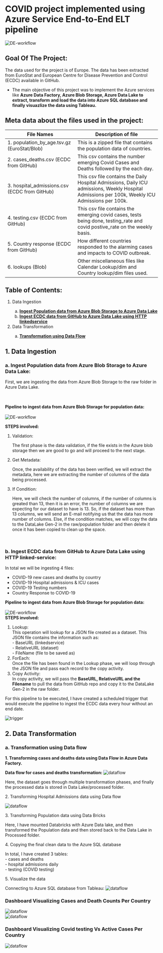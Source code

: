 # COVID project implemented using Azure Service End-to-End ELT pipeline

<img src="./images/workflow.png" alt="DE-workflow" title="Data Pipeline Worflow"><br>

## Goal Of The Project:
The data used for the project is of Europe. The data has been extracted from EuroStat and European Centre for Disease Prevention and Control (ECDC) available in GitHub.
<ul>
    <li>The main objective of this project was to implement the Azure services like  <b> Azure Data Factory, Azure Blob Storage, Azure Data Lake to extract, transform and load the data into Azure SQL database and finally visuazlize the data using Tableau. </b></li>
</ul>

## Meta data about the files used in the project:
<table>
<thead>
  <tr>
    <th>File Names</th>
    <th>Description of file</th>
  </tr>
</thead>
<tbody>
  <tr>
    <td>1. population_by_age.tsv.gz (EuroStat/Blob)</td>
    <td>This is a zipped file that contains the population data of countries.</td>
  </tr>
  <tr>
    <td>2. cases_deaths.csv (ECDC from GitHub)</td>
    <td>This csv contains the number emerging Covid Cases and Deaths followed by the each day.</td>
  </tr>
  <tr>
    <td>3. hospital_admissions.csv (ECDC from GitHub)</td>
    <td>This csv file contains the Daily Hospital Admissions, Daily ICU admissions, Weekly Hospital Admissions per 100k, Weekly ICU Admissions per 100k.</td>
  </tr>
  <tr>
    <td>4. testing.csv (ECDC from GitHub)</td>
    <td>This csv file contains the emerging covid cases, tests being done, testing_rate and covid postive_rate on the weekly basis.</td>
  </tr>
  <tr>
    <td>5. Country response (ECDC from GitHub)</td>
    <td>How different countries responded to the alarming cases and impacts to COVID outbreak.</td>
  </tr>
  <tr>
    <td>6. lookups (Blob)</td>
    <td>Other miscellaneous files like Calendar Lookup/dim and Country lookup/dim files used.</td>
  </tr>
</tbody>
</table>

## Table of Contents:
<ol>
    <li>Data Ingestion</li>
    <ol type='a'>
        <li><a href="#populationdata"> <b>Ingest Population data from Azure Blob Storage to Azure Data Lake </a></b></li>
    </li>
    <li><a href="#ecdcdata"> <b>Ingest ECDC data from GitHub to Azure Data Lake using HTTP linkedservice</a></b></li>
    </li>
    </ol>
    <li>Data Transformation</li>
    <ol type='a'>
    <li><a href="#dataflow"> <b>Transformation using Data Flow</b> </a></li>
    </ol>
</ol>
<h2>1. Data Ingestion </h2>
<h3 id ="populationdata">a. Ingest Population data from Azure Blob Storage to Azure Data Lake:</h3>
<p>First, we are ingesting the data from Azure Blob Storage to the raw folder in Azure Data Lake.</p>

<br>
<br>
<b>Pipeline to ingest data from Azure Blob Storage for population data:</b>
<br>
<br>
<img src="./images/1.ingest population data.png" alt="DE-workflow" title="Data Pipeline Worflow"><br>

<b>STEPS involved: </b>
<ol>
    <li>Validation:</li>
    <p>The first phase is the data validation, if the file exists in the Azure blob storage then we are good to go and will proceed to the next stage.<p>
    <li>Get Metadata:</li>
    <p>Once, the availability of the data has been verified, we will extract the metadata, here we are extracting the number of columns of the data being processed.</p>
    <li>If Condition:</li>
    <p>Here, we will check the number of columns, if the number of columns is greated than 13, then it is an error, the number of columns we are expecting for our dataset to have is 13. So, if the dataset has more than 13 columns, we will send an E-mail notifying us that the data has more number of columns. Else, if the condition matches, we will copy the data to the DataLake Gen-2 in the raw/population folder and then delete it once it has been copied to clean up the space.</p>
</ol>
<br>
<h3 id ="ecdcdata">b. Ingest ECDC data from GitHub to Azure Data Lake using HTTP linked-service:</h3>
<p>In total we will be ingesting 4 files:
    <ul>
        <li> COVID-19 new cases and deaths by country
        <li> COVID-19 Hospital admissions & ICU cases
        <li> COVID-19 Testing numbers
        <li> Country Response to COVID-19
    </ul>
</p>
<b>Pipeline to ingest data from Azure Blob Storage for population data:</b>
<br>
<br>
<img src="./images/2.ingest ecdc data.png" alt="DE-workflow" title="Data Pipeline Worflow"><br>
<b>STEPS involved: </b>
<ol>
    <li>Lookup:</li>
    This operation will lookup for a JSON file created as a dataset. This JSON file contains the information such as:
    <br>
    - BaseURL (linkedservice)<br>
    - RelativeURL (dataset)<br>
    - FileName (file to be saved as)
    <li>ForEach:</li>
    Once the file has been found in the Lookup phase, we will loop through the JSON file and pass each record to the copy activity.
    <li>Copy Activity:</li>
    In copy activity, we will pass the <b> BaseURL, RelativeURL and the Filename</b> to pull the data from GitHub repo and copy it to the DataLake Gen-2 in the raw folder.
</ol>

For this pipeline to be executed, I have created a scheduled trigger that would execute the pipeline to ingest the ECDC data every hour without an end date.

<img src="./images/3.ecdc trigger .png" alt="trigger"><br>

<h2> 2. Data Transformation </h2>
<h3 id="dataflow"> a. Transformation using Data flow </h3>
<p><b>1. Transforming cases and deaths data using Data Flow in Azure Data Factory.</b></p>

<b>Data flow for cases and deaths transformation: </b>
<img src="./images/2.dataflow for casesanddeaths.png" alt="dataflow"><br>

Here, the dataset goes through multiple transformation phases, and finally the processed data is stored in Data Lake/processed folder.

<p>2. Transforming Hospital Admissions data using Data flow </p>
<img src="./images/3.dataflow for hospital data transformation.png" alt="dataflow"><br>

<p>3. Transforming Population data using Data Bricks </p>

Here, I have mounted Databricks with Azure Data lake, and then transformed the Population data and then stored back to the Data Lake in Processed folder.

<p>4. Copying the final clean data to the Azure SQL database </p>
In total, I have created 3 tables: <br>
- cases and deaths <br>
- hospital admissions daily <br>
- testing (COVID testing) 

<p>5. Visualize the data </p>
Connecting to Azure SQL database from Tableau:
<img src="./images/connection.png" alt="dataflow"><br>

<h3>Dashboard Visualizing Cases and Death Counts Per Country </h3>

<img src="./images/casesanddeaths.png" alt="dataflow"><br>
<img src="./images/casesanddeaths2.png" alt="dataflow"><br>

<h3>Dashboard Visualizing Covid testing Vs Active Cases Per Country </h3>
<img src="./images/casesandtests.png" alt="dataflow"><br>